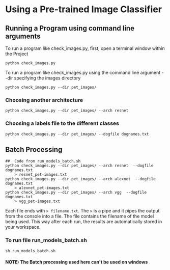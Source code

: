 # Using a Pre-trained Image Classifier

## Running a Program using command line arguments

To run a program like check_images.py, first, open a terminal window within the Project

    python check_images.py

To run a program like check_images.py using the command line argument --dir specifying the images directory

    python check_images.py --dir pet_images/

### Choosing another architecture

    python check_images.py --dir pet_images/ --arch resnet

### Choosing a labels file to the different classes

    python check_images.py --dir pet_images/ --dogfile dognames.txt

## Batch Processing

    ##  Code from run_models_batch.sh 
    python check_images.py --dir pet_images/ --arch resnet  --dogfile dognames.txt
        > resnet_pet-images.txt
    python check_images.py --dir pet_images/ --arch alexnet  --dogfile dognames.txt  
        > alexnet_pet-images.txt
    python check_images.py --dir pet_images/ --arch vgg  --dogfile dognames.txt 
        > vgg_pet-images.txt


 Each file ends with `> filename.txt`. The `>` is a pipe and it pipes the output from the console into a file. The file contains the filename of the model being used. This way after each run, the results are automatically stored in your workspace.

 ### To run file run_models_batch.sh

    sh run_models_batch.sh

#### NOTE: The Batch processing used here can't be used on windows
